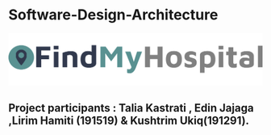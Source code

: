 # Software-Design-Architecture
<img src="./findMyhospital.png">

## Project participants : Talia Kastrati , Edin Jajaga ,Lirim Hamiti (191519) & Kushtrim Ukiq(191291).
